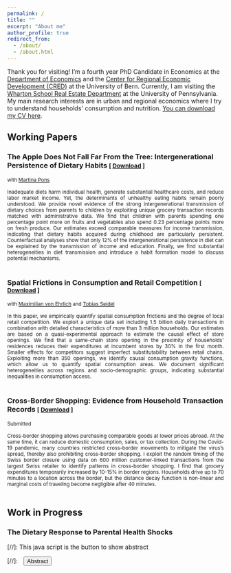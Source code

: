 ```yaml
---
permalink: /
title: ""
excerpt: "About me"
author_profile: true
redirect_from: 
  - /about/
  - /about.html
---
```


Thank you for visiting! I’m a fourth year PhD Candidate in Economics at the <a href="https://www.vwi.unibe.ch/index_eng.html">Department of Economics</a> and the <a href="https://www.cred.unibe.ch/index_eng.html">Center for Regional Economic Development (CRED)</a>  at the University of Bern. 
Currently, I am visiting the <a href="https://real-estate.wharton.upenn.edu">Wharton School Real Estate Department</a> at the University of Pennsylvania.
My main research interests are in urban and regional economics where I try to understand households' consumption and nutrition. <a href="https://frederickluser.github.io/files/cv_frederic_kluser.pdf" download>You can download my CV here</a>.


## Working Papers

### The Apple Does Not Fall Far From the Tree: Intergenerational Persistence of Dietary Habits <small>[ <a href="https://frederickluser.github.io/files/Intergenerational_Diet.pdf" download>Download</a> ]</small>
<small>with <a href="https://martinapons.github.io/">Martina Pons</a></small>
<div style="height:  auto; width: auto;text-align: justify; line-height: 1.2" ><small>
Inadequate diets harm individual health, generate substantial healthcare costs, and reduce labor market income. Yet, the determinants of unhealthy eating habits remain poorly understood.
We provide novel evidence of the strong intergenerational transmission of dietary choices from parents to children by exploiting unique grocery transaction records matched with administrative data. 
We find that children with parents spending one percentage point more on fruits and vegetables also spend 0.23 percentage points more on fresh produce.
Our estimates exceed comparable measures for income transmission, indicating that dietary habits acquired during childhood are particularly persistent.
Counterfactual analyses show that only 12% of the intergenerational persistence in diet can be explained by the transmission of income and education. 
Finally, we find substantial heterogeneities in diet transmission and introduce a habit formation model to discuss potential mechanisms.
</small><br><br/>
</div>

### Spatial Frictions in Consumption and Retail Competition <small>[ <a href="https://www.cred.unibe.ch/unibe/portal/fak_wiso/wiso_kzen/cred/content/e54587/e57624/e57629/e1261154/Spatial_Consumption_Frictions_ger.pdf" download>Download</a> ]</small>
<small>with <a href="https://maxvehrlich.ch/">Maximilian von Ehrlich</a> and <a href="https://sites.google.com/site/tobiasseideluni/home-1">Tobias Seidel</a></small>
<div style="height:  auto; width: auto;text-align: justify; line-height: 1.2" ><small>
  In this paper, we empirically quantify spatial consumption frictions and the degree of local retail competition. We exploit a unique data set including 1.5 billion daily transactions in combination with detailed characteristics of more than 3 million households. Our estimates are based on a quasi-experimental approach to estimate the causal effect of store openings. 
  We find that a same-chain store opening in the proximity of households' residences reduces their expenditures at incumbent stores by 30% in the first month. Smaller effects for competitors suggest imperfect substitutability between retail chains. Exploiting more than 350 openings, we identify causal consumption gravity functions, which allow us to quantify spatial consumption areas. We document significant heterogeneities across regions and socio-demographic groups, indicating substantial inequalities in consumption access.
</small><br><br/>
</div>

### Cross-Border Shopping: Evidence from Household Transaction Records <small>[ <a href="/files/CRED_RP42.pdf" download>Download</a> ]</small>
<small>Submitted</small>
<div style="height:  auto; width: auto;text-align: justify; line-height: 1.2" ><small>
Cross-border shopping allows purchasing comparable goods at lower prices abroad. At the same time, it can reduce domestic consumption, sales, or tax collection. During the Covid-19 pandemic, many countries restricted cross-border movements to mitigate the virus’s spread, thereby also prohibiting cross-border shopping. I exploit the random timing of the Swiss border closure using data on 600 million customer-linked transactions from the largest Swiss retailer to identify patterns in cross-border shopping. I find that grocery expenditures temporarily increased by 10-15% in border regions. Households drive up to 70 minutes to a location across the border, but the distance decay function is non-linear and marginal costs of traveling become negligible after 40 minutes.
</small><br><br/>
</div>

## Work in Progress

### The Dietary Response to Parental Health Shocks

[//]: This java script is the button to show abstract
<script>
 function visib(id) {
  var x = document.getElementById(id);
  if (x.style.display === "block") {
    x.style.display = "none";
  } else {
    x.style.display = "block";
  }
}
</script>

[//]:&emsp;<button onclick="visib('polariz')" class="btn btn--inverse btn--small">Abstract</button>


